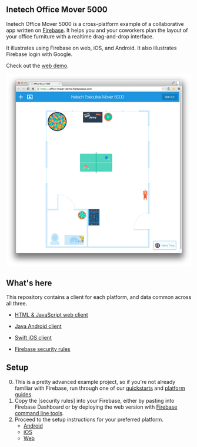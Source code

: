 ## Inetech Office Mover 5000

Inetech Office Mover 5000 is a cross-platform example of a collaborative app written on 
[Firebase](https://firebase.com). It helps you and your coworkers plan the layout of your 
office furniture with a realtime drag-and-drop interface. 

It illustrates using Firebase on web, iOS, and Android. It also illustrates Firebase login 
with Google.

Check out the [web demo](https://office-mover-demo.firebaseapp.com/).

![screenshot of office mover](web-screencap.png)

## What's here

This repository contains a client for each platform, and data common across all three.

- [HTML & JavaScript web client](/web)
- [Java Android client](/android)
- [Swift iOS client](/ios)

- [Firebase security rules](security-rules.json)

## Setup

0. This is a pretty advanced example project, so if you're not already familiar with Firebase, run 
   through one of our [quickstarts](https://www.firebase.com/docs/web/quickstart.html) and 
   [platform guides](https://www.firebase.com/docs/web/guide/).
0. Copy the [security rules] into your Firebase, either by pasting into Firebase Dashboard or by
   deploying the web version with 
   [Firebase command line tools](https://www.firebase.com/docs/hosting/command-line-tool.html).
0. Proceed to the setup instructions for your preferred platform.
    - [Android](/android)
    - [iOS](/ios)
    - [Web](/web)

